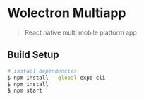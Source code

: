 # Wolectron Multiapp

> React native multi mobile platform app

## Build Setup

```bash
# install dependencies
$ npm install --global expo-cli
$ npm install
$ npm start
```
